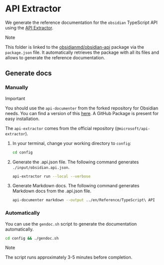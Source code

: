 # API Extractor

We generate the reference documentation for the `obsidian` TypeScript API using the [API Extractor](https://api-extractor.com/).

> [!NOTE]
> This folder is linked to the [obsidianmd/obsidian-api](https://github.com/obsidianmd/obsidian-api) package via the `package.json` file.
> It automatically retrieves the package with all its files and allows to generate the reference documentation.

## Generate docs

### Manually

> [!IMPORTANT]
> You should use the `api-documenter` from the forked repository for Obsidian needs.
> You can find a version of this [here](https://github.com/LBF38/rushstack-obsidian).
> A GitHub Package is present for easy installation.
>
> The `api-extractor` comes from the official repository (`@microsoft/api-extractor`).

1. In your terminal, change your working directory to `config`:

   ```bash
   cd config
   ```

2. Generate the .api.json file. The following command generates `./input/obsidian.api.json`.

   ```bash
   api-extractor run --local --verbose
   ```

3. Generate Markdown docs. The following command generates Markdown docs from the .api.json file.

   ```bash
   api-documenter markdown --output ../en/Reference/TypeScript\ API
   ```

### Automatically

You can use the `gendoc.sh` script to generate the documentation automatically.

```bash
cd config && ./gendoc.sh
```

> [!NOTE]
> The script runs approximately 3-5 minutes before completion.
